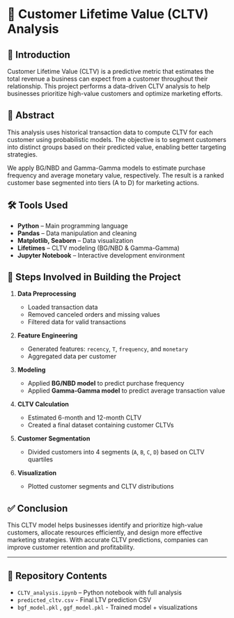 # 🧮 Customer Lifetime Value (CLTV) Analysis

## 📌 Introduction
Customer Lifetime Value (CLTV) is a predictive metric that estimates the total revenue a business can expect from a customer throughout their relationship. This project performs a data-driven CLTV analysis to help businesses prioritize high-value customers and optimize marketing efforts.

## 📄 Abstract
This analysis uses historical transaction data to compute CLTV for each customer using probabilistic models. The objective is to segment customers into distinct groups based on their predicted value, enabling better targeting strategies.

We apply BG/NBD and Gamma-Gamma models to estimate purchase frequency and average monetary value, respectively. The result is a ranked customer base segmented into tiers (A to D) for marketing actions.

## 🛠️ Tools Used
- **Python** – Main programming language
- **Pandas** – Data manipulation and cleaning
- **Matplotlib, Seaborn** – Data visualization
- **Lifetimes** – CLTV modeling (BG/NBD & Gamma-Gamma)
- **Jupyter Notebook** – Interactive development environment

## 🔧 Steps Involved in Building the Project

1. **Data Preprocessing**
   - Loaded transaction data
   - Removed canceled orders and missing values
   - Filtered data for valid transactions

2. **Feature Engineering**
   - Generated features: `recency`, `T`, `frequency`, and `monetary`
   - Aggregated data per customer

3. **Modeling**
   - Applied **BG/NBD model** to predict purchase frequency
   - Applied **Gamma-Gamma model** to predict average transaction value

4. **CLTV Calculation**
   - Estimated 6-month and 12-month CLTV
   - Created a final dataset containing customer CLTVs

5. **Customer Segmentation**
   - Divided customers into 4 segments (`A`, `B`, `C`, `D`) based on CLTV quartiles

6. **Visualization**
   - Plotted customer segments and CLTV distributions

## ✅ Conclusion
This CLTV model helps businesses identify and prioritize high-value customers, allocate resources efficiently, and design more effective marketing strategies. With accurate CLTV predictions, companies can improve customer retention and profitability.

---

## 📂 Repository Contents

- `CLTV_analysis.ipynb` –  Python notebook with full analysis
- `predicted_cltv.csv` - Final LTV prediction CSV
- `bgf_model.pkl` , `ggf_model.pkl` -  Trained model + visualizations
  

